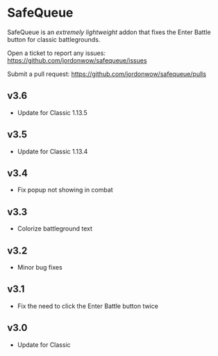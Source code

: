 # SafeQueue

SafeQueue is an _extremely lightweight_ addon that fixes the Enter Battle button for classic battlegrounds.

Open a ticket to report any issues:
https://github.com/jordonwow/safequeue/issues

Submit a pull request:
https://github.com/jordonwow/safequeue/pulls

## v3.6
* Update for Classic 1.13.5

## v3.5
* Update for Classic 1.13.4

## v3.4
* Fix popup not showing in combat

## v3.3
* Colorize battleground text

## v3.2
* Minor bug fixes

## v3.1
* Fix the need to click the Enter Battle button twice

## v3.0
* Update for Classic
